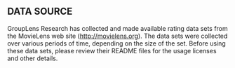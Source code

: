 ## DATA SOURCE

GroupLens Research has collected and made available rating data sets from the MovieLens web site (http://movielens.org). The data sets were collected over various periods of time, depending on the size of the set. Before using these data sets, please review their README files for the usage licenses and other details.
